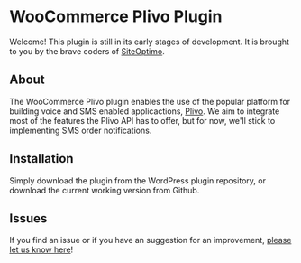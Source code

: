 WooCommerce Plivo Plugin
========================

Welcome! This plugin is still in its early stages of development. It is brought to you by the brave coders of [SiteOptimo](http://www.siteoptimo.com).

About
-----

The WooCommerce Plivo plugin enables the use of the popular platform for building voice and SMS enabled applicactions, [Plivo](http://www.plivo.com). We aim to integrate most of the features the Plivo API has to offer, but for now, we'll stick to implementing SMS order notifications.

Installation
------------

Simply download the plugin from the WordPress plugin repository, or download the current working version from Github.

Issues
------
If you find an issue or if you have an suggestion for an improvement, [please let us know here](https://github.com/siteoptimo/woocommerce-plivo/issues/new)!
